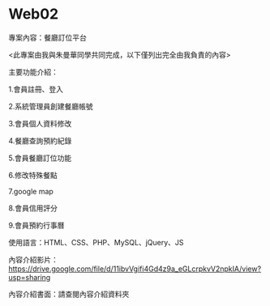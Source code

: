 # Web02
專案內容：餐廳訂位平台

<此專案由我與朱曼華同學共同完成，以下僅列出完全由我負責的內容>

主要功能介紹：

1.會員註冊、登入

2.系統管理員創建餐廳帳號

3.會員個人資料修改

4.餐廳查詢預約紀錄

5.會員餐廳訂位功能

6.修改特殊餐點

7.google map

8.會員信用評分

9.會員預約行事曆
         
使用語言：HTML、CSS、PHP、MySQL、jQuery、JS

內容介紹影片：https://drive.google.com/file/d/11ibvVgifi4Gd4z9a_eGLcrpkvV2npkIA/view?usp=sharing

內容介紹書面：請查閱內容介紹資料夾
